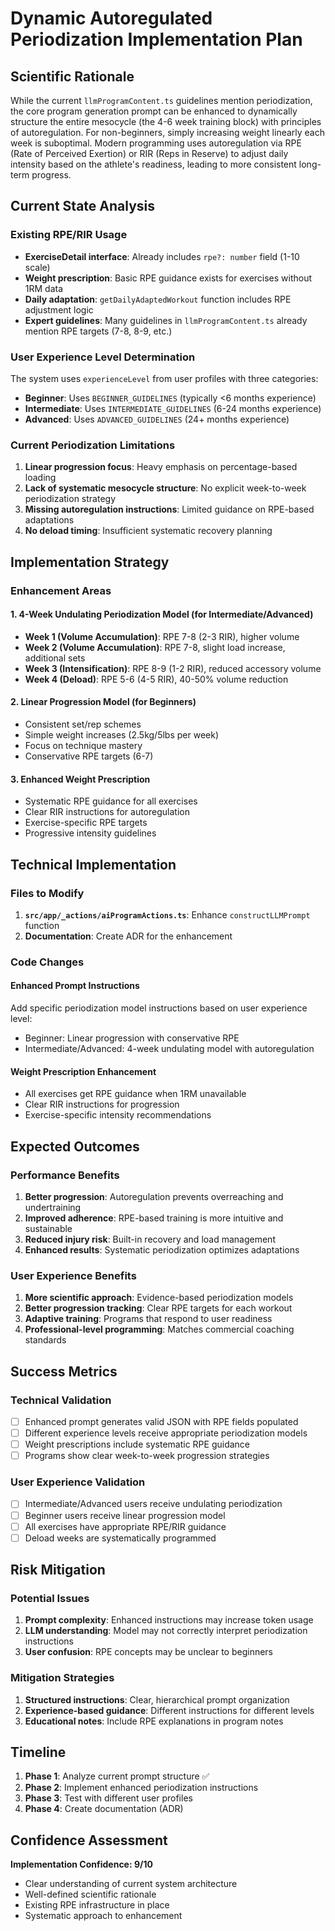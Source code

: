 # Dynamic Autoregulated Periodization Implementation Plan

## Scientific Rationale

While the current `llmProgramContent.ts` guidelines mention periodization, the core program generation prompt can be enhanced to dynamically structure the entire mesocycle (the 4-6 week training block) with principles of autoregulation. For non-beginners, simply increasing weight linearly each week is suboptimal. Modern programming uses autoregulation via RPE (Rate of Perceived Exertion) or RIR (Reps in Reserve) to adjust daily intensity based on the athlete's readiness, leading to more consistent long-term progress.

## Current State Analysis

### Existing RPE/RIR Usage
- **ExerciseDetail interface**: Already includes `rpe?: number` field (1-10 scale)
- **Weight prescription**: Basic RPE guidance exists for exercises without 1RM data
- **Daily adaptation**: `getDailyAdaptedWorkout` function includes RPE adjustment logic
- **Expert guidelines**: Many guidelines in `llmProgramContent.ts` already mention RPE targets (7-8, 8-9, etc.)

### User Experience Level Determination
The system uses `experienceLevel` from user profiles with three categories:
- **Beginner**: Uses `BEGINNER_GUIDELINES` (typically <6 months experience)
- **Intermediate**: Uses `INTERMEDIATE_GUIDELINES` (6-24 months experience)  
- **Advanced**: Uses `ADVANCED_GUIDELINES` (24+ months experience)

### Current Periodization Limitations
1. **Linear progression focus**: Heavy emphasis on percentage-based loading
2. **Lack of systematic mesocycle structure**: No explicit week-to-week periodization strategy
3. **Missing autoregulation instructions**: Limited guidance on RPE-based adaptations
4. **No deload timing**: Insufficient systematic recovery planning

## Implementation Strategy

### Enhancement Areas

#### 1. **4-Week Undulating Periodization Model** (for Intermediate/Advanced)
- **Week 1 (Volume Accumulation)**: RPE 7-8 (2-3 RIR), higher volume
- **Week 2 (Volume Accumulation)**: RPE 7-8, slight load increase, additional sets
- **Week 3 (Intensification)**: RPE 8-9 (1-2 RIR), reduced accessory volume
- **Week 4 (Deload)**: RPE 5-6 (4-5 RIR), 40-50% volume reduction

#### 2. **Linear Progression Model** (for Beginners)
- Consistent set/rep schemes
- Simple weight increases (2.5kg/5lbs per week)
- Focus on technique mastery
- Conservative RPE targets (6-7)

#### 3. **Enhanced Weight Prescription**
- Systematic RPE guidance for all exercises
- Clear RIR instructions for autoregulation
- Exercise-specific RPE targets
- Progressive intensity guidelines

## Technical Implementation

### Files to Modify
1. **`src/app/_actions/aiProgramActions.ts`**: Enhance `constructLLMPrompt` function
2. **Documentation**: Create ADR for the enhancement

### Code Changes

#### Enhanced Prompt Instructions
Add specific periodization model instructions based on user experience level:
- Beginner: Linear progression with conservative RPE
- Intermediate/Advanced: 4-week undulating model with autoregulation

#### Weight Prescription Enhancement
- All exercises get RPE guidance when 1RM unavailable
- Clear RIR instructions for progression
- Exercise-specific intensity recommendations

## Expected Outcomes

### Performance Benefits
1. **Better progression**: Autoregulation prevents overreaching and undertraining
2. **Improved adherence**: RPE-based training is more intuitive and sustainable
3. **Reduced injury risk**: Built-in recovery and load management
4. **Enhanced results**: Systematic periodization optimizes adaptations

### User Experience Benefits
1. **More scientific approach**: Evidence-based periodization models
2. **Better progression tracking**: Clear RPE targets for each workout
3. **Adaptive training**: Programs that respond to user readiness
4. **Professional-level programming**: Matches commercial coaching standards

## Success Metrics

### Technical Validation
- [ ] Enhanced prompt generates valid JSON with RPE fields populated
- [ ] Different experience levels receive appropriate periodization models
- [ ] Weight prescriptions include systematic RPE guidance
- [ ] Programs show clear week-to-week progression strategies

### User Experience Validation  
- [ ] Intermediate/Advanced users receive undulating periodization
- [ ] Beginner users receive linear progression model
- [ ] All exercises have appropriate RPE/RIR guidance
- [ ] Deload weeks are systematically programmed

## Risk Mitigation

### Potential Issues
1. **Prompt complexity**: Enhanced instructions may increase token usage
2. **LLM understanding**: Model may not correctly interpret periodization instructions
3. **User confusion**: RPE concepts may be unclear to beginners

### Mitigation Strategies
1. **Structured instructions**: Clear, hierarchical prompt organization
2. **Experience-based guidance**: Different instructions for different levels
3. **Educational notes**: Include RPE explanations in program notes

## Timeline

1. **Phase 1**: Analyze current prompt structure ✅
2. **Phase 2**: Implement enhanced periodization instructions
3. **Phase 3**: Test with different user profiles
4. **Phase 4**: Create documentation (ADR)

## Confidence Assessment

**Implementation Confidence: 9/10**
- Clear understanding of current system architecture
- Well-defined scientific rationale
- Existing RPE infrastructure in place
- Systematic approach to enhancement 